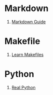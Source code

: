 
# Markdown
1. [Markdown Guide](https://www.markdownguide.org/basic-syntax/)

# Makefile

1. [Learn Makefiles](https://makefiletutorial.com/)

# Python

1. [Real Python](https://realpython.com)